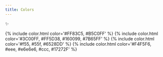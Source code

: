 ```yaml
---
title: Colors
---
```


✨

{% include color.html color='#FF83C5, #B5C0FF' %}
{% include color.html color='#3C00FF, #FF5D38, #160099, #7B65FF' %}
{% include color.html color='#f55, #55f, #6528DD' %}
{% include color.html color='#F4F5F6, #eee, #e6e6e6, #ccc, #17272F' %}
